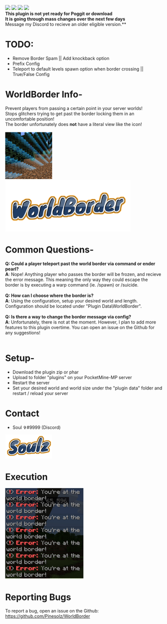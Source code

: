 [![](https://poggit.pmmp.io/shield.state/Bosses)](https://poggit.pmmp.io/p/WorldBorder)
[![](https://poggit.pmmp.io/shield.api/Bosses)](https://poggit.pmmp.io/p/WorldBorder)
[![](https://poggit.pmmp.io/shield.dl.total/Bosses)](https://poggit.pmmp.io/p/WorldBorder)
[![](https://poggit.pmmp.io/shield.dl/Bosses)](https://poggit.pmmp.io/p/WorldBorder)
<br>**This plugin is not yet ready for Poggit or download**<br>
**It is going through mass changes over the next few days**<br>Message my Discord to recieve an older eligible version.**
# TODO:
- Remove Border Spam || Add knockback option
- Prefix Config
- Teleport to default levels spawn option when border crossing || True/False Config

# WorldBorder Info-
Prevent players from passing a certain point in your server worlds!<br>
Stops glitchers trying to get past the border locking them in an uncomfortable position!<br>
The border unfortunately does **not** have a literal view like the icon!<br><br><img src="media/icon.png" width="150"><img src="media/WorldBorder.png" width="400">

# Common Questions-
**Q: Could a player teleport past the world border via command or ender pearl?**<br>
**A**: Nope! Anything player who passes the border will be frozen, and recieve the error message. This meaning the only way they could escape the border is by executing a warp command (ie. /spawn) or /suicide.<br><br>
**Q: How can I choose where the border is?<br>**
**A**: Using the configuration, setup your desired world and length. Configuration should be located under "Plugin Data\WorldBorder".<br><br>
**Q: Is there a way to change the border message via config?<br>**
**A**: Unfortunately, there is not at the moment. However, I plan to add more features to this plugin overtime. You can open an issue on the Github for any suggestions!<br><br>

# Setup-
- Download the plugin zip or phar
- Upload to folder "plugins" on your PocketMine-MP server
- Restart the server
- Set your desired world and world size under the "plugin data" folder and restart / reload your server

# Contact
- Soul ✞#9999 (Discord)<br>
<img src="media/Soulz.png" width="150">

# Execution
<img src="media/WorldBorder.jpg" width="250">

# Reporting Bugs
To report a bug, open an issue on the Github:<br>
https://github.com/Pinesolz/WorldBorder
